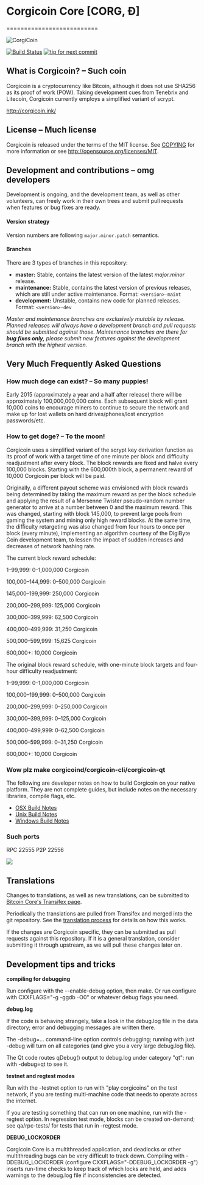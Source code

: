 # Corgicoin Core [CORG, Ð]
==========================

![CorgiCoin](http://i.imgur.com/jx5vexy.png)

[![Build Status](https://travis-ci.org/corgicoin/corgicoin.svg?branch=1.7-dev)](https://travis-ci.org/corgicoin/corgicoin) [![tip for next commit](https://tip4commit.com/projects/702.svg)](https://tip4commit.com/github/corgicoin/corgicoin)

## What is Corgicoin? – Such coin
Corgicoin is a cryptocurrency like Bitcoin, although it does not use SHA256 as its proof of work (POW). Taking development cues from Tenebrix and Litecoin, Corgicoin currently employs a simplified variant of scrypt.

http://corgicoin.ink/

## License – Much license
Corgicoin is released under the terms of the MIT license. See [COPYING](COPYING)
for more information or see http://opensource.org/licenses/MIT.

## Development and contributions – omg developers
Development is ongoing, and the development team, as well as other volunteers, can freely work in their own trees and submit pull requests when features or bug fixes are ready.

#### Version strategy
Version numbers are following ```major.minor.patch``` semantics.

#### Branches
There are 3 types of branches in this repository:

- **master:** Stable, contains the latest version of the latest *major.minor* release.
- **maintenance:** Stable, contains the latest version of previous releases, which are still under active maintenance. Format: ```<version>-maint```
- **development:** Unstable, contains new code for planned releases. Format: ```<version>-dev```

*Master and maintenance branches are exclusively mutable by release. Planned releases will always have a development branch and pull requests should be submitted against those. Maintenance branches are there for* ***bug fixes only,*** *please submit new features against the development branch with the highest version.*

## Very Much Frequently Asked Questions

### How much doge can exist? – So many puppies!
Early 2015 (approximately a year and a half after release) there will be approximately 100,000,000,000 coins.
Each subsequent block will grant 10,000 coins to encourage miners to continue to secure the network and make up for lost wallets on hard drives/phones/lost encryption passwords/etc.

### How to get doge? – To the moon!
Corgicoin uses a simplified variant of the scrypt key derivation function as its proof of work with a target time of one minute per block and difficulty readjustment after every block. The block rewards are fixed and halve every 100,000 blocks. Starting with the 600,000th block, a permanent reward of 10,000 Corgicoin per block will be paid. 

Originally, a different payout scheme was envisioned with block rewards being determined by taking the maximum reward as per the block schedule and applying the result of a Mersenne Twister pseudo-random number generator to arrive at a number between 0 and the maximum reward. This was changed, starting with block 145,000, to prevent large pools from gaming the system and mining only high reward blocks. At the same time, the difficulty retargeting was also changed from four hours to once per block (every minute), implementing an algorithm courtesy of the DigiByte Coin development team, to lessen the impact of sudden increases and decreases of network hashing rate.

The current block reward schedule:

1–99,999: 0–1,000,000 Corgicoin 

100,000–144,999: 0–500,000 Corgicoin

145,000–199,999: 250,000 Corgicoin

200,000–299,999: 125,000 Corgicoin

300,000–399,999: 62,500 Corgicoin

400,000–499,999: 31,250 Corgicoin

500,000–599,999: 15,625 Corgicoin

600,000+: 10,000 Corgicoin

The original block reward schedule, with one-minute block targets and four-hour difficulty readjustment:

1–99,999: 0–1,000,000 Corgicoin 

100,000–199,999: 0–500,000 Corgicoin

200,000–299,999: 0–250,000 Corgicoin

300,000–399,999: 0–125,000 Corgicoin

400,000–499,999: 0–62,500 Corgicoin

500,000–599,999: 0–31,250 Corgicoin

600,000+: 10,000 Corgicoin

### Wow plz make corgicoind/corgicoin-cli/corgicoin-qt

  The following are developer notes on how to build Corgicoin on your native platform. They are not complete guides, but include notes on the necessary libraries, compile flags, etc.

  - [OSX Build Notes](doc/build-osx.md)
  - [Unix Build Notes](doc/build-unix.md)
  - [Windows Build Notes](doc/build-msw.md)

### Such ports
RPC 22555
P2P 22556

![](http://dogesay.com/wow//////such/coin)

Translations
------------

Changes to translations, as well as new translations, can be submitted to
[Bitcoin Core's Transifex page](https://www.transifex.com/projects/p/bitcoin/).

Periodically the translations are pulled from Transifex and merged into the git repository. See the
[translation process](doc/translation_process.md) for details on how this works.

If the changes are Corgicoin specific, they can be submitted as pull requests against this repository.
If it is a general translation, consider submitting it through upstream, as we will pull these changes later on.

Development tips and tricks
---------------------------

**compiling for debugging**

Run configure with the --enable-debug option, then make. Or run configure with
CXXFLAGS="-g -ggdb -O0" or whatever debug flags you need.

**debug.log**

If the code is behaving strangely, take a look in the debug.log file in the data directory;
error and debugging messages are written there.

The -debug=... command-line option controls debugging; running with just -debug will turn
on all categories (and give you a very large debug.log file).

The Qt code routes qDebug() output to debug.log under category "qt": run with -debug=qt
to see it.

**testnet and regtest modes**

Run with the -testnet option to run with "play corgicoins" on the test network, if you
are testing multi-machine code that needs to operate across the internet.

If you are testing something that can run on one machine, run with the -regtest option.
In regression test mode, blocks can be created on-demand; see qa/rpc-tests/ for tests
that run in -regtest mode.

**DEBUG_LOCKORDER**

Corgicoin Core is a multithreaded application, and deadlocks or other multithreading bugs
can be very difficult to track down. Compiling with -DDEBUG_LOCKORDER (configure
CXXFLAGS="-DDEBUG_LOCKORDER -g") inserts run-time checks to keep track of which locks
are held, and adds warnings to the debug.log file if inconsistencies are detected.
